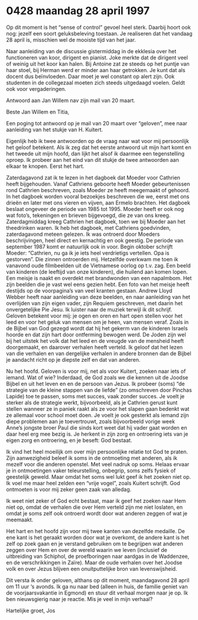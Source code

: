 # 0428 maandag 28 april 1997
Op dit moment is het “sense of control” gevoel heel sterk. Daarbij hoort ook nog: jezelf een soort geluksbeleving toestaan. Je realiseren dat het vandaag 28 april is, misschien wel de mooiste tijd van het jaar.

Naar aanleiding van de discussie gistermiddag in de ekklesia over het functioneren van koor, dirigent en pianist. Joke merkte dat de dirigent veel of weinig uit het koor kan halen. Bij Antoine zat ze steeds op het puntje van haar stoel, bij Herman werd er minder aan haar getrokken. Je kunt dat als docent dus beïnvloeden. Daar moet je wel constant op alert zijn. Ook studenten in de collegezaal moeten zich steeds uitgedaagd voelen. Geldt ook voor vergaderingen. 

Antwoord aan Jan Willem nav zijn mail van 20 maart.

Beste Jan Willem en Titia,

Een poging tot antwoord op je mail van 20 maart over “geloven”, mee naar aanleiding van het stukje van H. Kuitert.

Eigenlijk heb ik twee antwoorden op de vraag naar wat voor mij persoonlijk het geloof betekent. Als ik zeg dat het eerste antwoord uit mijn hart komt en het tweede uit mijn hoofd, dan lijkt het alsof ik daarmee een tegenstelling oproep. Ik probeer aan het eind van dit stukje de twee antwoorden aan elkaar te knopen. Eerst het hart.

Zaterdagavond zat ik te lezen in het dagboek dat Moeder voor Cathrien heeft bijgehouden. Vanaf Cathriens geboorte heeft Moeder gebeurtenissen rond Cathrien beschreven, zoals Moeder ze heeft meegemaakt of gehoord. In het dagboek worden vooral bezoekjes beschreven die we, eerst met ons drieën en later met ons vieren en vijven, aan Ermelo brachten. Het dagboek beslaat ongeveer de periode van 1985 tot 1995. Moeder heeft er ook nog wat foto’s, tekeningen en brieven bijgevoegd, die ze van ons kreeg. Zaterdagmiddag kreeg Cathrien het dagboek, toen we bij Moeder aan het theedrinken waren. Ik heb het dagboek, met Cathriens goedvinden, zaterdagavond meteen gelezen. Ik was ontroerd door Moeders beschrijvingen, heel direct en kernachtig en ook geestig. De periode van september 1987 komt er natuurlijk ook in voor. Begin oktober schrijft Moeder: “Cathrien, nu ga ik je iets heel verdrietigs vertellen. Opa is gestorven”. Die zinnen ontroerden mij. Hetzelfde overkwam me toen ik vanavond oude filmbeelden uit de Vietnamese oorlog op t.v. zag. Een beeld van kinderen (de leeftijd van onze kinderen), die huilend aan komen lopen. Een meisje is naakt en overdekt met brandwonden van een napalmbom. Het zijn beelden die je vast wel eens gezien hebt. Een foto van het meisje heeft destijds op de voorpagina’s van veel kranten gestaan. Andrew Lloyd Webber heeft naar aanleiding van deze beelden, en naar aanleiding van het overlijden van zijn eigen vader, zijn Requiem geschreven, met daarin het onvergetelijke Pie Jesu. Ik luister naar de muziek terwijl ik dit schrijf. Geloven betekent voor mij: je ogen en oren en hart open stellen voor het leed en voor het geluk van mensen om je heen, van mensen veraf. Zoals in de Bijbel van God gezegd wordt dat hij het gekerm van de kinderen Israels hoorde en dat zijn hart door ontferming bewogen werd. De Joden zijn wel bij het uitstek het volk dat het leed en de vreugde van de mensheid heeft doorgemaakt, en daarover verhalen heeft verteld. Ik geloof dat het lezen van die verhalen en van dergelijke verhalen in andere bronnen dan de Bijbel je aandacht richt op je diepste zelf en dat van anderen.  

Nu het hoofd. Geloven is voor mij, net als voor Kuitert,  zoeken naar iets of iemand. Wat of wie? Inderdaad, de God zoals we die kennen uit de Joodse Bijbel en uit het leven en en de persoon van Jezus. Ik probeer (soms) “de strategie van de kleine stappen van de liefde” (zo omschreven door Pinchas Lapide) toe te passen, soms met succes, vaak zonder succes. Je voelt je sterker als de strategie werkt, bijvoorbeeld, als je Cathrien gerust kunt stellen wanneer ze in paniek raakt als ze voor het slapen gaan bedenkt wat ze allemaal voor school moet doen. Je voelt je ook gesterkt als iemand zijn diepe problemen aan je toevertrouwt, zoals bijvoorbeeld vorige week Anne’s jongste broer Paul die sinds kort weet dat hij vader gaat worden en daar heel erg mee bezig is. Je herkent in zijn zorg en ontroering iets van je eigen zorg en ontroering, en je beseft: God bestaat. 

Ik vind het heel moeilijk om over mijn persoonlijke relatie tot God te praten. Zijn aanwezigheid beleef ik soms in de ontmoeting met anderen, als ik mezelf voor die anderen openstel. Met veel nadruk op soms. Helaas ervaar je in ontmoetingen vaker teleurstelling, onbegrip, soms zelfs fysiek of geestelijk geweld. Maar omdat het soms wel lukt geef ik het zoeken niet op. Ik voel me maar heel zelden een “vrije vogel”, zoals Kuitert schrijft. God ontmoeten is voor mij zeker geen zaak van alledag. 

Ik weet niet zeker of God echt bestaat, maar ik geef het zoeken naar Hem niet op, omdat de verhalen die over Hem verteld zijn me niet loslaten, en omdat je soms zelf ook ontroerd wordt door wat anderen zeggen of wat je meemaakt.

Het hart en het hoofd zijn voor mij twee kanten van dezelfde medaille. De ene kant is het geraakt worden door wat je overkomt, de andere kant is het zelf op zoek gaan en je verstand gebruiken om te begrijpen wat anderen zeggen over Hem en over de wereld waarin we leven (inclusief de uitbreiding van Schiphol, de proefboringen naar aardgas in de Waddenzee, en de verschrikkingen in Zaïre). Maar de oude verhalen over het Joodse volk en over Jezus blijven een onuitputtelijke bron van levenswijsheid.

Dit versta ik onder geloven, althans op dit moment, maandagavond 28 april om 11 uur ‘s avonds. Ik ga nu naar bed (alleen in huis, de familie geniet van de voorjaarsvakantie in Egmond) en stuur dit verhaal morgen naar je op. Ik ben nieuwsgierig naar je reactie. Mis je veel in mijn verhaal?

Hartelijke groet, Jos

